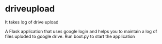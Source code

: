 # driveupload
It takes log of drive upload


A Flask application that uses google login and helps you to maintain a log of files uploded to google drive. Run boot.py to start the application 
